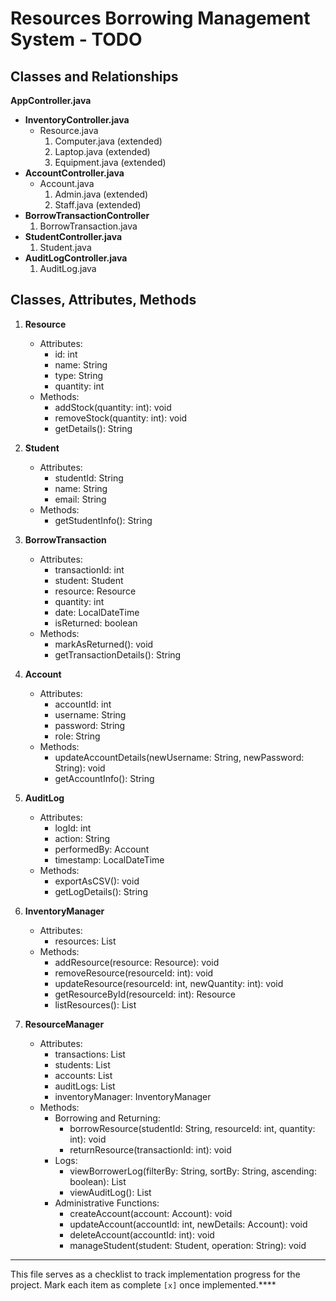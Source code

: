# Resources Borrowing Management System - TODO

## Classes and Relationships

**AppController.java** 
  - **InventoryController.java**
    - Resource.java
      1. Computer.java (extended)
      2. Laptop.java (extended)
      3. Equipment.java (extended)  
  - **AccountController.java**
    - Account.java
      1. Admin.java (extended)
      2. Staff.java (extended)
  - **BorrowTransactionController**
     1. BorrowTransaction.java
  - **StudentController.java**
     1. Student.java    
  - **AuditLogController.java**
     1. AuditLog.java

## Classes, Attributes, Methods

1. **Resource**
   - Attributes:
     - id: int
     - name: String
     - type: String
     - quantity: int
   - Methods:
     - addStock(quantity: int): void
     - removeStock(quantity: int): void
     - getDetails(): String

2. **Student**
   - Attributes:
     - studentId: String
     - name: String
     - email: String
   - Methods:
     - getStudentInfo(): String

3. **BorrowTransaction**
   - Attributes:
     - transactionId: int
     - student: Student
     - resource: Resource
     - quantity: int
     - date: LocalDateTime
     - isReturned: boolean
   - Methods:
     - markAsReturned(): void
     - getTransactionDetails(): String

4. **Account**
   - Attributes:
     - accountId: int
     - username: String
     - password: String
     - role: String
   - Methods:
     - updateAccountDetails(newUsername: String, newPassword: String): void
     - getAccountInfo(): String

5. **AuditLog**
   - Attributes:
     - logId: int
     - action: String
     - performedBy: Account
     - timestamp: LocalDateTime
   - Methods:
     - exportAsCSV(): void
     - getLogDetails(): String

6. **InventoryManager**
   - Attributes:
     - resources: List<Resource>
   - Methods:
     - addResource(resource: Resource): void
     - removeResource(resourceId: int): void
     - updateResource(resourceId: int, newQuantity: int): void
     - getResourceById(resourceId: int): Resource
     - listResources(): List<Resource>

7. **ResourceManager**
   - Attributes:
     - transactions: List<BorrowTransaction>
     - students: List<Student>
     - accounts: List<Account>
     - auditLogs: List<AuditLog>
     - inventoryManager: InventoryManager
   - Methods:
     - Borrowing and Returning:
       - borrowResource(studentId: String, resourceId: int, quantity: int): void
       - returnResource(transactionId: int): void
     - Logs:
       - viewBorrowerLog(filterBy: String, sortBy: String, ascending: boolean): List<BorrowTransaction>
       - viewAuditLog(): List<AuditLog>
     - Administrative Functions:
       - createAccount(account: Account): void
       - updateAccount(accountId: int, newDetails: Account): void
       - deleteAccount(accountId: int): void
       - manageStudent(student: Student, operation: String): void

---

This file serves as a checklist to track implementation progress for the project. Mark each item as complete `[x]` once implemented.****